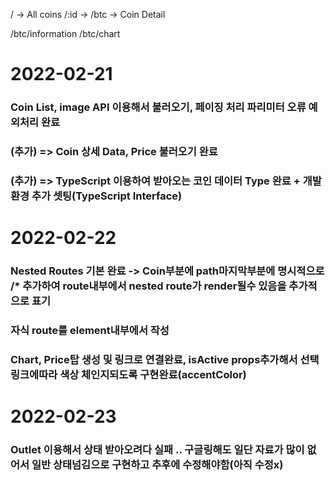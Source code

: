 / -> All coins
/:id -> /btc -> Coin Detail

/btc/information
/btc/chart

# 2022-02-21 
### Coin List, image API 이용해서 불러오기, 페이징 처리 파리미터 오류 예외처리 완료
### (추가) => Coin 상세 Data, Price 불러오기 완료
### (추가) => TypeScript 이용하여 받아오는 코인 데이터 Type 완료 + 개발환경 추가 셋팅(TypeScript Interface)

# 2022-02-22
### Nested Routes 기본 완료 -> Coin부분에 path마지막부분에 명시적으로 /* 추가하여 route내부에서 nested route가 render될수 있음을 추가적으로 표기
### 자식 route를 element내부에서 작성
### Chart, Price탑 생성 및 링크로 연결완료, isActive props추가해서 선택 링크에따라 색상 체인지되도록 구현완료(accentColor)

# 2022-02-23
### Outlet 이용해서 상태 받아오려다 실패 .. 구글링해도 일단 자료가 많이 없어서 일반 상태넘김으로 구현하고 추후에 수정해야함(아직 수정x)
